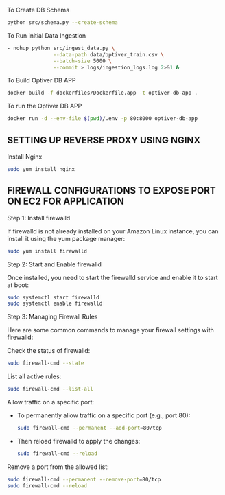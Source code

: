 

To Create DB Schema
```bash
python src/schema.py --create-schema
```

To Run initial Data Ingestion
```bash
- nohup python src/ingest_data.py \
               --data-path data/optiver_train.csv \
               --batch-size 5000 \
               --commit > logs/ingestion_logs.log 2>&1 &
```

To Build Optiver DB APP 
```bash
docker build -f dockerfiles/Dockerfile.app -t optiver-db-app .
```

To run the Optiver DB APP 
```bash
docker run -d --env-file $(pwd)/.env -p 80:8000 optiver-db-app
```

## SETTING UP REVERSE PROXY USING NGINX

Install Nginx
```bash
sudo yum install nginx
```



## FIREWALL CONFIGURATIONS TO EXPOSE PORT ON EC2 FOR APPLICATION

Step 1: Install firewalld

If firewalld is not already installed on your Amazon Linux instance, you can install it using the yum package manager:

```bash
sudo yum install firewalld
```

Step 2: Start and Enable firewalld

Once installed, you need to start the firewalld service and enable it to start at boot:

```bash
sudo systemctl start firewalld
sudo systemctl enable firewalld
```

Step 3: Managing Firewall Rules

Here are some common commands to manage your firewall settings with firewalld:

Check the status of firewalld:
```bash
sudo firewall-cmd --state
```

List all active rules:
```bash
sudo firewall-cmd --list-all
```

Allow traffic on a specific port:
- To permanently allow traffic on a specific port (e.g., port 80):
    ```bash
    sudo firewall-cmd --permanent --add-port=80/tcp
    ```
- Then reload firewalld to apply the changes:
    ```bash
    sudo firewall-cmd --reload
    ```
Remove a port from the allowed list:
```bash
sudo firewall-cmd --permanent --remove-port=80/tcp
sudo firewall-cmd --reload
```


